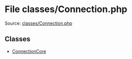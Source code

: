 File classes/Connection.php
=========

Source: [classes/Connection.php](https://github.com/PrestaShop/PrestaShop/blob/1.5.6.3/classes/Connection.php)


Classes
-------

* [ConnectionCore](class.ConnectionCore.md)

